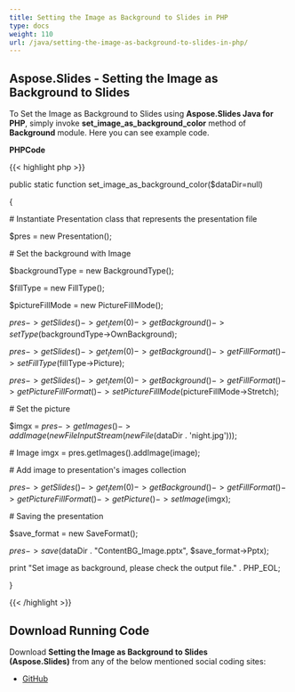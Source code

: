 ```yaml
---
title: Setting the Image as Background to Slides in PHP
type: docs
weight: 110
url: /java/setting-the-image-as-background-to-slides-in-php/
---
```


## **Aspose.Slides - Setting the Image as Background to Slides**
To Set the Image as Background to Slides using **Aspose.Slides Java for PHP**, simply invoke **set_image_as_background_color** method of **Background** module. Here you can see example code.

**PHPCode**

{{< highlight php >}}

 public static function set_image_as_background_color($dataDir=null)

{

\# Instantiate Presentation class that represents the presentation file

$pres = new Presentation();

\# Set the background with Image

$backgroundType = new BackgroundType();

$fillType = new FillType();

$pictureFillMode = new PictureFillMode();

$pres->getSlides()->get_Item(0)->getBackground()->setType($backgroundType->OwnBackground);

$pres->getSlides()->get_Item(0)->getBackground()->getFillFormat()->setFillType($fillType->Picture);

$pres->getSlides()->get_Item(0)->getBackground()->getFillFormat()->getPictureFillFormat()->setPictureFillMode($pictureFillMode->Stretch);

\# Set the picture

$imgx = $pres->getImages()->addImage(new FileInputStream(new File($dataDir . 'night.jpg')));

\# Image imgx = pres.getImages().addImage(image);

\# Add image to presentation's images collection

$pres->getSlides()->get_Item(0)->getBackground()->getFillFormat()->getPictureFillFormat()->getPicture()->setImage($imgx);

\# Saving the presentation

$save_format = new SaveFormat();

$pres->save($dataDir . "ContentBG_Image.pptx", $save_format->Pptx);

print "Set image as background, please check the output file." . PHP_EOL;

}

{{< /highlight >}}
## **Download Running Code**
Download **Setting the Image as Background to Slides (Aspose.Slides)** from any of the below mentioned social coding sites:

- [GitHub](https://github.com/aspose-slides/Aspose.Slides-for-Java/blob/master/Plugins/Aspose_Slides_Java_for_PHP/src/aspose/slides/WorkingWithSlidesInPresentation/Background.php)
